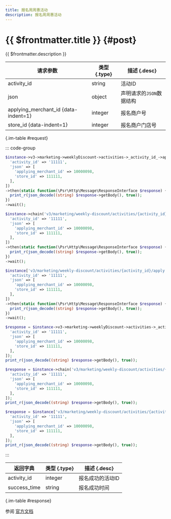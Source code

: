 ```yaml
---
title: 报名周周惠活动
description: 报名周周惠活动
---
```


# {{ $frontmatter.title }} {#post}

{{ $frontmatter.description }}

| 请求参数 | 类型 {.type} | 描述 {.desc}
| --- | --- | ---
| activity_id | string | 活动ID
| json | object | 声明请求的`JSON`数据结构
| applying_merchant_id {data-indent=1} | integer | 报名商户号
| store_id {data-indent=1} | integer | 报名商户门店号

{.im-table #request}

::: code-group

```php [异步纯链式]
$instance->v3->marketing->weeklyDiscount->activities->_activity_id_->apply->postAsync([
  'activity_id' => '11111',
  'json' => [
    'applying_merchant_id' => 10000098,
    'store_id' => 111111,
  ],
])
->then(static function(\Psr\Http\Message\ResponseInterface $response) {
  print_r(json_decode((string) $response->getBody(), true));
})
->wait();
```

```php [异步声明式]
$instance->chain('v3/marketing/weekly-discount/activities/{activity_id}/apply')->postAsync([
  'activity_id' => '11111',
  'json' => [
    'applying_merchant_id' => 10000098,
    'store_id' => 111111,
  ],
])
->then(static function(\Psr\Http\Message\ResponseInterface $response) {
  print_r(json_decode((string) $response->getBody(), true));
})
->wait();
```

```php [异步属性式]
$instance['v3/marketing/weekly-discount/activities/{activity_id}/apply']->postAsync([
  'activity_id' => '11111',
  'json' => [
    'applying_merchant_id' => 10000098,
    'store_id' => 111111,
  ],
])
->then(static function(\Psr\Http\Message\ResponseInterface $response) {
  print_r(json_decode((string) $response->getBody(), true));
})
->wait();
```

```php [同步纯链式]
$response = $instance->v3->marketing->weeklyDiscount->activities->_activity_id_->apply->post([
  'activity_id' => '11111',
  'json' => [
    'applying_merchant_id' => 10000098,
    'store_id' => 111111,
  ],
]);
print_r(json_decode((string) $response->getBody(), true));
```

```php [同步声明式]
$response = $instance->chain('v3/marketing/weekly-discount/activities/{activity_id}/apply')->post([
  'activity_id' => '11111',
  'json' => [
    'applying_merchant_id' => 10000098,
    'store_id' => 111111,
  ],
]);
print_r(json_decode((string) $response->getBody(), true));
```

```php [同步属性式]
$response = $instance['v3/marketing/weekly-discount/activities/{activity_id}/apply']->post([
  'activity_id' => '11111',
  'json' => [
    'applying_merchant_id' => 10000098,
    'store_id' => 111111,
  ],
]);
print_r(json_decode((string) $response->getBody(), true));
```

:::

| 返回字典 | 类型 {.type} | 描述 {.desc}
| --- | --- | ---
| activity_id | integer | 报名成功的活动ID
| success_time | string | 报名成功时间

{.im-table #response}

参阅 [官方文档](https://pay.weixin.qq.com/wiki/doc/apiv3_partner/Offline/apis/chapter6_1_1.shtml)
